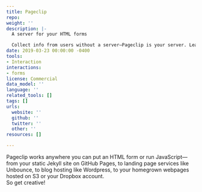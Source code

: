 ```yaml
---
title: Pageclip
repo: 
weight: ''
description: |-
  A server for your HTML forms

  Collect info from users without a server—Pageclip is your server. Lead capture forms, surveys, newsletter forms, contact forms, etc. Setup any form in seconds.
date: 2019-03-23 00:00:00 -0400
tools:
- Interaction
interactions:
- forms
license: Commercial
data_model: ''
language: ''
related_tools: []
tags: []
urls:
  website: ''
  github: ''
  twitter: ''
  other: ''
resources: []

---
```

Pageclip works anywhere you can put an HTML form or run JavaScript—from your static Jekyll site on GitHub Pages, to landing page services like Unbounce, to blog hosting like Wordpress, to your homegrown webpages hosted on S3 or your Dropbox account.   
So get creative!